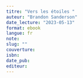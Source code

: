 ```yaml
---
titre: "Vers les étoiles "
auteur: "Brandon Sanderson"
date_lecture: "2023-05-13"
format: ebook
langue: fr
note:
slug: ""
couverture: 
isbn: 
date_pub: 
editeur: 
---
```

